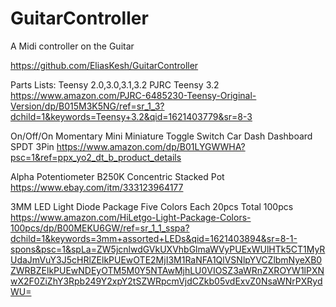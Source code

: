 # GuitarController
A Midi controller on the Guitar

https://github.com/EliasKesh/GuitarController


Parts Lists:
Teensy 2.0,3.0,3.1,3.2
PJRC Teensy 3.2
https://www.amazon.com/PJRC-6485230-Teensy-Original-Version/dp/B015M3K5NG/ref=sr_1_3?dchild=1&keywords=Teensy+3.2&qid=1621403779&sr=8-3


On/Off/On Momentary Mini Miniature Toggle Switch Car Dash Dashboard SPDT 3Pin
https://www.amazon.com/dp/B01LYGWWHA?psc=1&ref=ppx_yo2_dt_b_product_details

Alpha Potentiometer B250K Concentric Stacked Pot
https://www.ebay.com/itm/333123964177

3MM LED Light Diode Package Five Colors Each 20pcs Total 100pcs
https://www.amazon.com/HiLetgo-Light-Package-Colors-100pcs/dp/B00MEKU6GW/ref=sr_1_1_sspa?dchild=1&keywords=3mm+assorted+LEDs&qid=1621403894&sr=8-1-spons&psc=1&spLa=ZW5jcnlwdGVkUXVhbGlmaWVyPUExWUlHTk5CT1MyRUdaJmVuY3J5cHRlZElkPUEwOTE2MjI3M1RaNFA1QlVSNlpYVCZlbmNyeXB0ZWRBZElkPUEwNDEyOTM5M0Y5NTAwMjhLU0VIOSZ3aWRnZXROYW1lPXNwX2F0ZiZhY3Rpb249Y2xpY2tSZWRpcmVjdCZkb05vdExvZ0NsaWNrPXRydWU=


